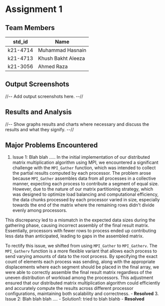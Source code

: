 # Assignment 1
## Team Members
|std_id|Name|
|--------|-|
|k21-4714|Muhammad Hasnain|
|k21-4713|Khush Bakht Aleeza|
|k21-3056|Ahmed Raza|
## Output Screenshots
//-- Add output screenshots here. --//
## Results and Analysis
//-- Show graphs results and charts where necessary and discuss the results and what they signify. --// 
## Major Problems Encountered
1. Issue 1: Blah blah .....
    In the initial implementation of our distributed matrix multiplication algorithm using MPI, we encountered a significant challenge with the `MPI_Gather` function, which was intended to collect the partial results computed by each processor. The problem arose because `MPI_Gather` assembles data from all processes in a collective manner, expecting each process to contribute a segment of equal size. However, due to the nature of our matrix partitioning strategy, which was designed to optimize load balancing and computational efficiency, the data chunks processed by each processor varied in size, especially towards the end of the matrix where the remaining rows didn't divide evenly among processors.

This discrepancy led to a mismatch in the expected data sizes during the gathering phase, causing incorrect assembly of the final result matrix. Essentially, processors with fewer rows to process ended up contributing less data than anticipated, leading to gaps in the assembled matrix.

To rectify this issue, we shifted from using `MPI_Gather` to `MPI_Gatherv`. The `MPI_Gatherv` function is a more flexible variant that allows each process to send varying amounts of data to the root process. By specifying the exact count of elements each process was sending, along with the appropriate displacements where each segment should be placed in the final array, we were able to correctly assemble the final result matrix regardless of the uneven distribution of workload among the processors. This adjustment ensured that our distributed matrix multiplication algorithm could efficiently and accurately compute the results across different processor configurations, maintaining both scalability and correctness.
    - **Resolved**
3. Issue 2: Blah blah blah ....
    - Solution1: tried to blah blahb
    - **Resolved**

